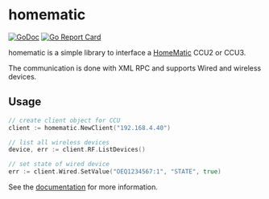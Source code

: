 homematic
====
[![GoDoc](https://godoc.org/gitlab.com/bboehmke/homematic?status.svg)](https://godoc.org/gitlab.com/bboehmke/homematic)
[![Go Report Card](https://goreportcard.com/badge/gitlab.com/bboehmke/homematic)](https://goreportcard.com/report/gitlab.com/bboehmke/homematic)

homematic is a simple library to interface a [HomeMatic](https://www.homematic.com/) 
CCU2 or CCU3.

The communication is done with XML RPC and supports Wired and wireless devices.

## Usage

```go
// create client object for CCU
client := homematic.NewClient("192.168.4.40")

// list all wireless devices
device, err := client.RF.ListDevices()

// set state of wired device
err := client.Wired.SetValue("OEQ1234567:1", "STATE", true)
````

See the [documentation](https://godoc.org/gitlab.com/bboehmke/homematic) for more information.

